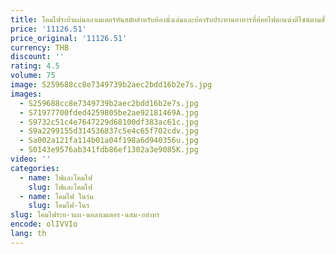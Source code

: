 ```yaml
---
title: โคมไฟระย้าแผ่นอลาเมเตอร์ทันสมัยสำหรับห้องนั่งเล่นและห้องรับประทานอาหารที่ห้อยไฟตกแต่งดีไซน์ตามสั่ง
price: '11126.51'
price_original: '11126.51'
currency: THB
discount: ''
rating: 4.5
volume: 75
image: S259688cc8e7349739b2aec2bdd16b2e7s.jpg
images:
  - S259688cc8e7349739b2aec2bdd16b2e7s.jpg
  - S71977700fded4259805be2ae92181469A.jpg
  - S9732c51c4e7647229d68100df383ac61c.jpg
  - S9a2299155d314536837c5e4c65f702cdv.jpg
  - Sa002a121fa114b01a04f198a6d940356u.jpg
  - S0143e9576ab341fdb86ef1302a3e9085K.jpg
video: ''
categories:
  - name: ไฟและโคมไฟ
    slug: ไฟและโคมไฟ
  - name: โคมไฟ ในร่ม
    slug: โคมไฟ-ในร
slug: โคมไฟระย-าแผ-นอลาเมเตอร-นสม-ยสำหร
encode: olIVVIo
lang: th
---
```

  